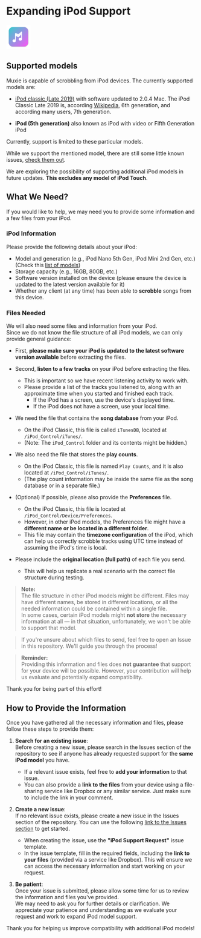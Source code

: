# Expanding iPod Support

![](./assets/logo.png)

## Supported models

Muxie is capable of scrobbling from iPod devices. The currently supported models are:

- [iPod classic (Late 2019)](https://support.apple.com/en-us/103823#ipod) with software updated to 2.0.4 Mac. The iPod Classic Late 2019 is, according [Wikipedia](https://en.wikipedia.org/wiki/IPod_Classic#Models), 6th generation, and according many users, 7th generation. 

- **iPod (5th generation)** also known as iPod with video or Fifth Generation iPod

Currently, support is limited to these particular models.

While we support the mentioned model, there are still some little known issues, [check them out](https://github.com/duhnnie/Muxie-Desktop-Releases/blob/main/KNOWN_ISSUES.md).

We are exploring the possibility of supporting additional iPod models in future updates. **This excludes any model of iPod Touch**. 

## What We Need?

If you would like to help, we may need you to provide some information and a few files from your iPod.

### iPod Information

Please provide the following details about your iPod:

- Model and generation (e.g., iPod Nano 5th Gen, iPod Mini 2nd Gen, etc.) (Check this [list of models](https://support.apple.com/en-us/103823))
- Storage capacity (e.g., 16GB, 80GB, etc.)
- Software version installed on the device (please ensure the device is updated to the latest version available for it)
- Whether any client (at any time) has been able to **scrobble** songs from this device.

### Files Needed

We will also need some files and information from your iPod.  
Since we do not know the file structure of all iPod models, we can only provide general guidance:

- First, **please make sure your iPod is updated to the latest software version available** before extracting the files.

- Second, **listen to a few tracks** on your iPod before extracting the files.  
  - This is important so we have recent listening activity to work with.
  - Please provide a list of the tracks you listened to, along with an approximate time when you started and finished each track.  
    - If the iPod has a screen, use the device's displayed time.
    - If the iPod does not have a screen, use your local time.

- We need the file that contains the **song database** from your iPod.  
  - On the iPod Classic, this file is called `iTunesDB`, located at `/iPod_Control/iTunes/`.  
  - (Note: The `iPod_Control` folder and its contents might be hidden.)

- We also need the file that stores the **play counts**.  
  - On the iPod Classic, this file is named `Play Counts`, and it is also located at `/iPod_Control/iTunes/`.  
  - (The play count information may be inside the same file as the song database or in a separate file.)

- (Optional) If possible, please also provide the **Preferences** file.  
  - On the iPod Classic, this file is located at `/iPod_Control/Device/Preferences`.
  - However, in other iPod models, the Preferences file might have a **different name or be located in a different folder**.
  - This file may contain the **timezone configuration** of the iPod, which can help us correctly scrobble tracks using UTC time instead of assuming the iPod's time is local.

- Please include the **original location (full path)** of each file you send.  
  - This will help us replicate a real scenario with the correct file structure during testing.


> **Note:**  
> The file structure in other iPod models might be different. Files may have different names, be stored in different locations, or all the needed information could be contained within a single file.  
> In some cases, certain iPod models might **not store** the necessary information at all — in that situation, unfortunately, we won't be able to support that model.

> If you're unsure about which files to send, feel free to open an Issue in this repository. We'll guide you through the process!

> **Reminder:**  
> Providing this information and files does **not guarantee** that support for your device will be possible. However, your contribution will help us evaluate and potentially expand compatibility.

Thank you for being part of this effort!

## How to Provide the Information

Once you have gathered all the necessary information and files, please follow these steps to provide them:

1. **Search for an existing issue**:  
   Before creating a new issue, please search in the Issues section of the repository to see if anyone has already requested support for the **same iPod model** you have.  
   - If a relevant issue exists, feel free to **add your information** to that issue.  
   - You can also provide a **link to the files** from your device using a file-sharing service like Dropbox or any similar service. Just make sure to include the link in your comment.

2. **Create a new issue**:  
   If no relevant issue exists, please create a new issue in the Issues section of the repository. You can use the following [link to the Issues section](https://github.com/duhnnie/Muxie-Desktop-Releases/issues) to get started.  
   - When creating the issue, use the **"iPod Support Request"** issue template.  
   - In the issue template, fill in the required fields, including the **link to your files** (provided via a service like Dropbox). This will ensure we can access the necessary information and start working on your request.

3. **Be patient**:  
   Once your issue is submitted, please allow some time for us to review the information and files you've provided.  
   We may need to ask you for further details or clarification. We appreciate your patience and understanding as we evaluate your request and work to expand iPod model support.

Thank you for helping us improve compatibility with additional iPod models!
